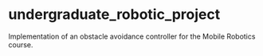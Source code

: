 # undergraduate_robotic_project

Implementation of an obstacle avoidance controller for the Mobile Robotics course.
